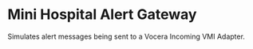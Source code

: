 # Mini Hospital Alert Gateway

Simulates alert messages being sent to a Vocera Incoming VMI Adapter.

